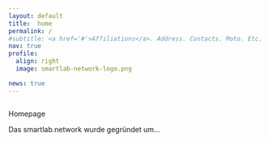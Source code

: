 ```yaml
---
layout: default
title:  home
permalink: /
#subtitle: <a href='#'>Affiliations</a>. Address. Contacts. Moto. Etc.
nav: true
profile:
  align: right
  image: smartlab-network-logo.png

news: true
---
```


<img src="/assets/img/logo-projetion.jpg" alt="">


Homepage

Das smartlab.network wurde gegr&uuml;ndet um...
